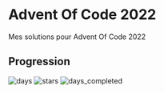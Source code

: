 # Advent Of Code 2022

Mes solutions pour Advent Of Code 2022

## Progression

![days](https://img.shields.io/badge/day%20📅-3-blue)
![stars](https://img.shields.io/badge/stars%20⭐-6-yellow)
![days_completed](https://img.shields.io/badge/days%20completed-3-red)
